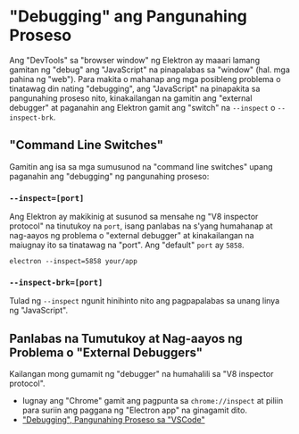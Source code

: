 # "Debugging" ang Pangunahing Proseso

Ang "DevTools" sa "browser window" ng Elektron ay maaari lamang gamitan ng "debug" ang "JavaScript" na pinapalabas sa "window" (hal. mga pahina ng "web"). Para makita o mahanap ang mga posibleng problema o tinatawag din nating "debugging", ang "JavaScript" na pinapakita sa pangunahing proseso nito, kinakailangan na gamitin ang "external debugger" at paganahin ang Elektron gamit ang "switch" na `--inspect` o `--inspect-brk`.

## "Command Line Switches"

Gamitin ang isa sa mga sumusunod na "command line switches" upang paganahin ang "debugging" ng pangunahing proseso:

### `--inspect=[port]`

Ang Elektron ay makikinig at susunod sa mensahe ng "V8 inspector protocol" na tinutukoy na `port`, isang panlabas na s'yang humahanap at nag-aayos ng problema o "external debugger" at kinakailangan na maiugnay ito sa tinatawag na "port". Ang "default" `port` ay `5858`.

```shell
electron --inspect=5858 your/app
```

### `--inspect-brk=[port]`

Tulad ng `--inspect` ngunit hinihinto nito ang pagpapalabas sa unang linya ng "JavaScript".

## Panlabas na Tumutukoy at Nag-aayos ng Problema o "External Debuggers"

Kailangan mong gumamit ng "debugger" na humahalili sa "V8 inspector protocol".

- Iugnay ang "Chrome" gamit ang pagpunta sa `chrome://inspect` at piliin para suriin ang paggana ng "Electron app" na ginagamit dito.
- ["Debugging", Pangunahing Proseso sa "VSCode"](debugging-main-process-vscode.md)